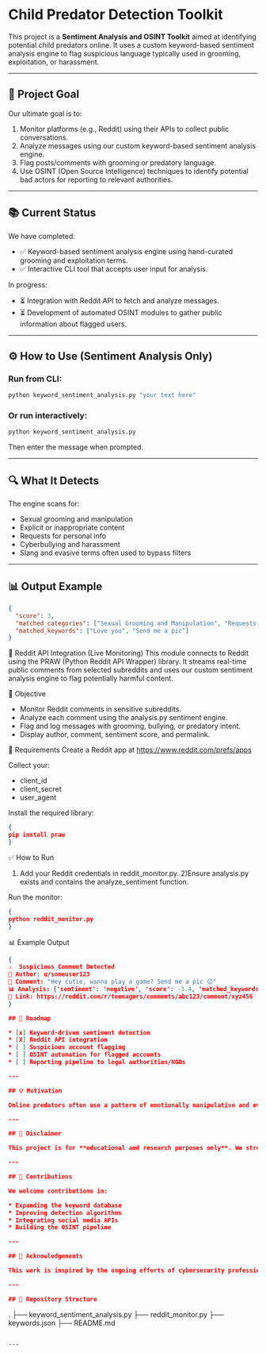 # Child Predator Detection Toolkit

This project is a **Sentiment Analysis and OSINT Toolkit** aimed at identifying potential child predators online. It uses a custom keyword-based sentiment analysis engine to flag suspicious language typically used in grooming, exploitation, or harassment.

---

## 🚀 Project Goal

Our ultimate goal is to:

1. Monitor platforms (e.g., Reddit) using their APIs to collect public conversations.
2. Analyze messages using our custom keyword-based sentiment analysis engine.
3. Flag posts/comments with grooming or predatory language.
4. Use OSINT (Open Source Intelligence) techniques to identify potential bad actors for reporting to relevant authorities.

---

## 📚 Current Status

We have completed:

* ✅ Keyword-based sentiment analysis engine using hand-curated grooming and exploitation terms.
* ✅ Interactive CLI tool that accepts user input for analysis.

In progress:

* ⏳ Integration with Reddit API to fetch and analyze messages.
* ⏳ Development of automated OSINT modules to gather public information about flagged users.

---

## ⚙️ How to Use (Sentiment Analysis Only)

### Run from CLI:

```bash
python keyword_sentiment_analysis.py "your text here"
```

### Or run interactively:

```bash
python keyword_sentiment_analysis.py
```

Then enter the message when prompted.

---

## 🔍 What It Detects

The engine scans for:

* Sexual grooming and manipulation
* Explicit or inappropriate content
* Requests for personal info
* Cyberbullying and harassment
* Slang and evasive terms often used to bypass filters

---

## 📊 Output Example

```json
{
  "score": 3,
  "matched_categories": ["Sexual Grooming and Manipulation", "Requests for Personal Information"],
  "matched_keywords": ["Love you", "Send me a pic"]
}
```

🔗 Reddit API Integration (Live Monitoring)
This module connects to Reddit using the PRAW (Python Reddit API Wrapper) library. It streams real-time public comments from selected subreddits and uses our custom sentiment analysis engine to flag potentially harmful content.

🎯 Objective
* Monitor Reddit comments in sensitive subreddits.
* Analyze each comment using the analysis.py sentiment engine.
* Flag and log messages with grooming, bullying, or predatory intent.
* Display author, comment, sentiment score, and permalink.

🧰 Requirements
Create a Reddit app at https://www.reddit.com/prefs/apps

Collect your:
  * client_id
  * client_secret
  * user_agent

Install the required library:

```json
{
pip install praw
}
```

✅ How to Run
1) Add your Reddit credentials in reddit_monitor.py.
2)Ensure analysis.py exists and contains the analyze_sentiment function.

Run the monitor:
```json
{
python reddit_monitor.py
}
```

📊 Example Output
```json
{
⚠️  Suspicious Comment Detected
👤 Author: u/someuser123
💬 Comment: "Hey cutie, wanna play a game? Send me a pic 😉"
📊 Analysis: {'sentiment': 'negative', 'score': -3.4, 'matched_keywords': ['cutie', 'send me a pic']}
🔗 Link: https://reddit.com/r/teenagers/comments/abc123/comment/xyz456
}

## 📅 Roadmap

* [x] Keyword-driven sentiment detection
* [X] Reddit API integration
* [ ] Suspicious account flagging
* [ ] OSINT automation for flagged accounts
* [ ] Reporting pipeline to legal authorities/NGOs

---

## 💡 Motivation

Online predators often use a pattern of emotionally manipulative and evasive language to target minors. Our system aims to bring transparency and automate early detection before harm is done.

---

## 💼 Disclaimer

This project is for **educational and research purposes only**. We strongly discourage vigilante behavior. Any findings should be responsibly reported to appropriate child protection or law enforcement agencies.This integration processes only public data. Do not engage in unauthorized surveillance or misuse.

---

## 📢 Contributions

We welcome contributions in:

* Expanding the keyword database
* Improving detection algorithms
* Integrating social media APIs
* Building the OSINT pipeline

---

## 🙏 Acknowledgements

This work is inspired by the ongoing efforts of cybersecurity professionals, child protection agencies, and ethical hackers working to create a safer internet.

---

## 📁 Repository Structure

```
.
├── keyword_sentiment_analysis.py
├── reddit_monitor.py
├── keywords.json
├── README.md
```

---
